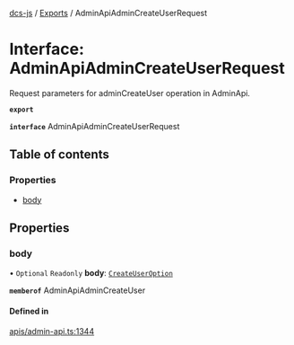 [dcs-js](../README.md) / [Exports](../modules.md) / AdminApiAdminCreateUserRequest

# Interface: AdminApiAdminCreateUserRequest

Request parameters for adminCreateUser operation in AdminApi.

**`export`**

**`interface`** AdminApiAdminCreateUserRequest

## Table of contents

### Properties

- [body](AdminApiAdminCreateUserRequest.md#body)

## Properties

### <a id="body" name="body"></a> body

• `Optional` `Readonly` **body**: [`CreateUserOption`](CreateUserOption.md)

**`memberof`** AdminApiAdminCreateUser

#### Defined in

[apis/admin-api.ts:1344](https://github.com/unfoldingWord/dcs-js/blob/b29eb7a/apis/admin-api.ts#L1344)
